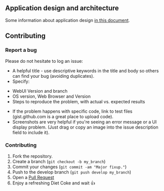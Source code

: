
## Application design and architecture

 Some information about application design [in this document](https://github.com/mohierf/mod-webui/wiki/Design).

## Contributing


### Report a bug
Please do not hesitate to log an issue: 
* A helpful title - use descriptive keywords in the title and body so others can find your bug (avoiding duplicates).
* Specify: 
 - WebUI Version and branch
 - OS version, Web Browser and Version
 - Steps to reproduce the problem, with actual vs. expected results
* If the problem happens with specific code, link to test files (gist.github.com is a great place to upload code).
* Screenshots are very helpful if you're seeing an error message or a UI display problem. (Just drag or copy an image into the issue description field to include it).

### Contributing
1. Fork the repository.
2. Create a branch (`git checkout -b my_branch`)
3. Commit your changes (`git commit -am "Major fixup."`)
4. Push to the develop branch (`git push develop my_branch`)
5. Open a [Pull Request](https://github.com/shinken-monitoring/mod-webui/pulls)
6. Enjoy a refreshing Diet Coke and wait :+1:
